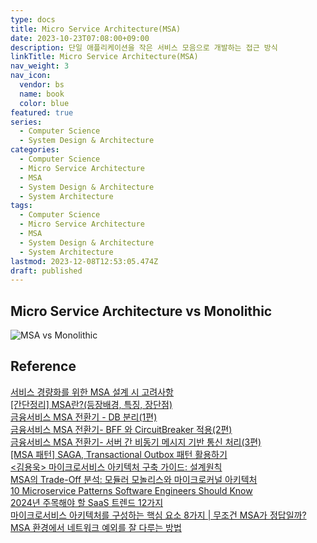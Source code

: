 ```yaml
---
type: docs
title: Micro Service Architecture(MSA)
date: 2023-10-23T07:08:00+09:00
description: 단일 애플리케이션을 작은 서비스 모음으로 개발하는 접근 방식
linkTitle: Micro Service Architecture(MSA)
nav_weight: 3
nav_icon:
  vendor: bs
  name: book
  color: blue
featured: true
series:
  - Computer Science
  - System Design & Architecture
categories:
  - Computer Science
  - Micro Service Architecture
  - MSA
  - System Design & Architecture
  - System Architecture
tags:
  - Computer Science
  - Micro Service Architecture
  - MSA
  - System Design & Architecture
  - System Architecture
lastmod: 2023-12-08T12:53:05.474Z
draft: published
---
```


## Micro Service Architecture vs Monolithic

![MSA vs Monolithic](/computer-science/msa-monolithic.png#center "https://www.linkedin.com/posts/saadkhalid1987_architecture-monolithic-microservices-activity-7046390481009668096-nE_f?trk=public_profile")

## Reference

[서비스 경량화를 위한 MSA 설계 시 고려사항](https://www.samsungsds.com/kr/insights/1239180_4627.html)  
[[간단정리] MSA란?(등장배경, 특징, 장단점)](https://hahahoho5915.tistory.com/71)  
[금융서비스 MSA 전환기 - DB 분리(1편)](https://medium.com/finda-tech/%EA%B8%88%EC%9C%B5%EC%84%9C%EB%B9%84%EC%8A%A4-msa-%EC%A0%84%ED%99%98%EA%B8%B0-db-%EB%B6%80-1%ED%8E%B8-63d09e7ebe0e)  
[금융서비스 MSA 전환기- BFF 와 CircuitBreaker 적용(2편)](https://medium.com/finda-tech/%EA%B8%88%EC%9C%B5%EC%84%9C%EB%B9%84%EC%8A%A4-msa-%EC%A0%84%ED%99%98%EA%B8%B0-bff-%EC%99%80-circuitbreaker-%EC%A0%81%EC%9A%A9-2%ED%8E%B8-c409e5fb28c9)  
[금융서비스 MSA 전환기- 서버 간 비동기 메시지 기반 통신 처리(3편)](https://medium.com/finda-tech/%EA%B8%88%EC%9C%B5%EC%84%9C%EB%B9%84%EC%8A%A4-msa-%EC%A0%84%ED%99%98%EA%B8%B0-%EC%84%9C%EB%B2%84-%EA%B0%84-%EB%B9%84%EB%8F%99%EA%B8%B0-%EB%A9%94%EC%8B%9C%EC%A7%80-%EA%B8%B0%EB%B0%98-%ED%86%B5%EC%8B%A0-%EC%B2%98%EB%A6%AC-3%ED%8E%B8-c0785860a3d5)  
[[MSA 패턴] SAGA, Transactional Outbox 패턴 활용하기](https://devocean.sk.com/blog/techBoardDetail.do?ID=165445&boardType=techBlog)  
[<김용욱> 마이크로서비스 아키텍처 구축 가이드: 설계원칙](https://americanopeople.tistory.com/445)  
[MSA의 Trade-Off 분석: 모듈러 모놀리스와 마이크로커널 아키텍처](https://devocean.sk.com/blog/techBoardDetail.do?ID=165488&boardType=techBlog&searchData=&id=&vcode=&vcodeList=)  
[10 Microservice Patterns Software Engineers Should Know](https://medium.com/cloud-native-daily/10-microservice-patterns-software-engineer-should-know-c143443a4f2a)  
[2024년 주목해야 할 SaaS 트렌드 12가지](https://yozm.wishket.com/magazine/detail/2352/)  
[마이크로서비스 아키텍처를 구성하는 핵심 요소 8가지 | 무조건 MSA가 정답일까?](https://dataportal.kr/81)  
[MSA 환경에서 네트워크 예외를 잘 다루는 방법](https://tech.kakaopay.com/post/msa-transaction/)

